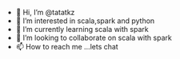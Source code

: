 - 👋 Hi, I’m @tatatkz
- 👀 I’m interested in scala,spark and python
- 🌱 I’m currently learning scala with spark
- 💞️ I’m looking to collaborate on scala with spark
- 📫 How to reach me ...lets chat

<!---
tatatkz/tatatkz is a ✨ special ✨ repository because its `README.md` (this file) appears on your GitHub profile.
You can click the Preview link to take a look at your changes.
--->
